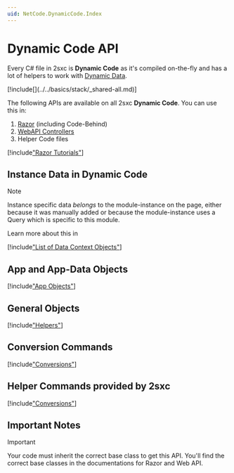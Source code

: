 ```yaml
---
uid: NetCode.DynamicCode.Index
---
```


# Dynamic Code API

Every C# file in 2sxc is **Dynamic Code** as it's compiled on-the-fly and has a lot of helpers to work with [Dynamic Data](xref:NetCode.DynamicData.Index).

<div class="context-box-process" width="100%">
  [!include[](../../basics/stack/_shared-all.md)]
  <style>.context-box-process .process-cs { visibility: visible; } </style>
</div>

The following APIs are available on all 2sxc **Dynamic Code**. You can use this in:

1. [Razor](xref:NetCode.Razor.Index) (including Code-Behind)
1. [WebAPI Controllers](xref:WebApi.Custom.Index)
1. Helper Code files

[!include["Razor Tutorials"](../../shared/tutorials/razor.md)]


## Instance Data in Dynamic Code

> [!NOTE]
> Instance specific data _belongs_ to the module-instance on the page, either because it was manually added or because the module-instance uses a Query which is specific to this module. 

Learn more about this in [](xref:NetCode.DynamicData.Index)

[!include["List of Data Context Objects"](../dynamic-code/_include-instance-data.md)]


## App and App-Data Objects

[!include["App Objects"](../dynamic-code/_include-app-objects.md)]


## General Objects


[!include["Helpers"](../dynamic-code/_include-helpers.md)]


## Conversion Commands

[!include["Conversions"](../dynamic-code/_include-conversions.md)]



## Helper Commands provided by 2sxc

[!include["Conversions"](../dynamic-code/_include-commands.md)]


## Important Notes

> [!IMPORTANT]
> Your code must inherit the correct base class to get this API.
> You'll find the correct base classes in the documentations for Razor and Web API.
